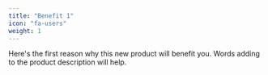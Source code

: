 ```yaml
---
title: "Benefit 1"
icon: "fa-users"
weight: 1
---
```

Here's the first reason why this new product will benefit you. Words adding to the product description will help.
